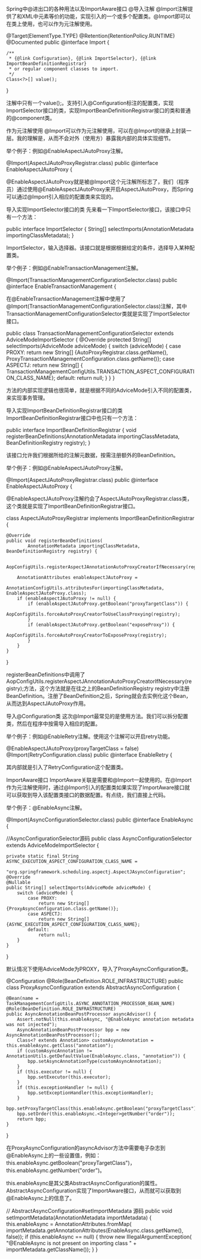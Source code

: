 Spring中@进出口的各种用法以及ImportAware接口
@导入注解
@Import注解提供了和XML中<import/>元素等价的功能，实现引入的一个或多个配置类。@Import即可以在类上使用，也可以作为元注解使用。

@Target(ElementType.TYPE)
@Retention(RetentionPolicy.RUNTIME)
@Documented
public @interface Import {

	/**
	 * {@link Configuration}, {@link ImportSelector}, {@link ImportBeanDefinitionRegistrar}
	 * or regular component classes to import.
	 */
	Class<?>[] value();

}

注解中只有一个value();。支持引入@Configuration标注的配置类，实现ImportSelector接口的类，实现ImportBeanDefinitionRegistrar接口的类和普通的@component类。

作为元注解使用
@Import可以作为元注解使用，可以在@Import的继承上封装一层。我的理解是，从而不会对外（使用方）暴露我内部的具体实现细节。

举个例子：例如@EnableAspectJAutoProxy注解。

@Import(AspectJAutoProxyRegistrar.class)
public @interface EnableAspectJAutoProxy {

@EnableAspectJAutoProxy就是被@Import这个元注解所标志了，我们（程序员）通过使用@EnableAspectJAutoProxy来开启AspectJAutoProxy，而Spring可以通过@Import引入相应的配置类来实现的。

导入实现ImportSelector接口的类
先来看一下ImportSelector接口，该接口中只有一个方法：

public interface ImportSelector {
	String[] selectImports(AnnotationMetadata importingClassMetadata);
}

ImportSelector，输入选择器。该接口就是根据根据给定的条件，选择导入某种配置类。

举个例子：例如@EnableTransactionManagement注解。

@Import(TransactionManagementConfigurationSelector.class)
public @interface EnableTransactionManagement {

在@EnableTransactionManagement注解中使用了@Import(TransactionManagementConfigurationSelector.class)注解，其中TransactionManagementConfigurationSelector类就是实现了ImportSelector接口。

public class TransactionManagementConfigurationSelector extends AdviceModeImportSelector<EnableTransactionManagement> {
	@Override
	protected String[] selectImports(AdviceMode adviceMode) {
		switch (adviceMode) {
			case PROXY:
				return new String[] {AutoProxyRegistrar.class.getName(),
						ProxyTransactionManagementConfiguration.class.getName()};
			case ASPECTJ:
				return new String[] {
						TransactionManagementConfigUtils.TRANSACTION_ASPECT_CONFIGURATION_CLASS_NAME};
			default:
				return null;
		}
	}
}

方法的内部实现逻辑也很简单，就是根据不同的AdviceMode引入不同的配置类，来实现事务管理。

导入实现ImportBeanDefinitionRegistrar接口的类
ImportBeanDefinitionRegistrar接口中也只有一个方法：

public interface ImportBeanDefinitionRegistrar {
	void registerBeanDefinitions(AnnotationMetadata importingClassMetadata, BeanDefinitionRegistry registry);
}

该接口允许我们根据所给的注解元数据，按需注册额外的BeanDefinition。

举个例子：例如@EnableAspectJAutoProxy注解。

@Import(AspectJAutoProxyRegistrar.class)
public @interface EnableAspectJAutoProxy {

@EnableAspectJAutoProxy注解约会了AspectJAutoProxyRegistrar.class类，这个类就是实现了ImportBeanDefinitionRegistrar接口。

class AspectJAutoProxyRegistrar implements ImportBeanDefinitionRegistrar {

	@Override
	public void registerBeanDefinitions(
			AnnotationMetadata importingClassMetadata, BeanDefinitionRegistry registry) {

		AopConfigUtils.registerAspectJAnnotationAutoProxyCreatorIfNecessary(registry);

		AnnotationAttributes enableAspectJAutoProxy =
				AnnotationConfigUtils.attributesFor(importingClassMetadata, EnableAspectJAutoProxy.class);
		if (enableAspectJAutoProxy != null) {
			if (enableAspectJAutoProxy.getBoolean("proxyTargetClass")) {
				AopConfigUtils.forceAutoProxyCreatorToUseClassProxying(registry);
			}
			if (enableAspectJAutoProxy.getBoolean("exposeProxy")) {
				AopConfigUtils.forceAutoProxyCreatorToExposeProxy(registry);
			}
		}
	}
}

registerBeanDefinitions中调用了AopConfigUtils.registerAspectJAnnotationAutoProxyCreatorIfNecessary(registry);方法，这个方法就是在往之上的BeanDefinitionRegistry registry中注册BeanDefinition。注册了BeanDefinition之后，Spring就会去实例化这个Bean，从而达到AspectJAutoProxy作用。

导入@Configuration类
这次@Import最常见的是使用方法。我们可以拆分配置类，然后在程序中按需导入相应的配置。

举个例子：例如@EnableRetry注解。使用这个注解可以开启retry功能。

@EnableAspectJAutoProxy(proxyTargetClass = false)
@Import(RetryConfiguration.class)
public @interface EnableRetry {

其内部就是引入了RetryConfiguration这个配置类。

ImportAware接口
ImportAware关联是需要和@Import一起使用的。在@Import作为元注解使用时，通过@Import引入的配置类如果实现了ImportAware接口就可以获取到导入该配置类接口的数据配置。有点绕，我们直接上代码。

举个例子：@EnableAsync注解。

@Import(AsyncConfigurationSelector.class)
public @interface EnableAsync {

//AsyncConfigurationSelector源码
public class AsyncConfigurationSelector extends AdviceModeImportSelector<EnableAsync> {

	private static final String ASYNC_EXECUTION_ASPECT_CONFIGURATION_CLASS_NAME =
			"org.springframework.scheduling.aspectj.AspectJAsyncConfiguration";
	@Override
	@Nullable
	public String[] selectImports(AdviceMode adviceMode) {
		switch (adviceMode) {
			case PROXY:
				return new String[] {ProxyAsyncConfiguration.class.getName()};
			case ASPECTJ:
				return new String[] {ASYNC_EXECUTION_ASPECT_CONFIGURATION_CLASS_NAME};
			default:
				return null;
		}
	}
}

默认情况下使用AdviceMode为PROXY，导入了ProxyAsyncConfiguration类。

@Configuration
@Role(BeanDefinition.ROLE_INFRASTRUCTURE)
public class ProxyAsyncConfiguration extends AbstractAsyncConfiguration {

	@Bean(name = TaskManagementConfigUtils.ASYNC_ANNOTATION_PROCESSOR_BEAN_NAME)
	@Role(BeanDefinition.ROLE_INFRASTRUCTURE)
	public AsyncAnnotationBeanPostProcessor asyncAdvisor() {
		Assert.notNull(this.enableAsync, "@EnableAsync annotation metadata was not injected");
		AsyncAnnotationBeanPostProcessor bpp = new AsyncAnnotationBeanPostProcessor();
		Class<? extends Annotation> customAsyncAnnotation = this.enableAsync.getClass("annotation");
		if (customAsyncAnnotation != AnnotationUtils.getDefaultValue(EnableAsync.class, "annotation")) {
			bpp.setAsyncAnnotationType(customAsyncAnnotation);
		}
		if (this.executor != null) {
			bpp.setExecutor(this.executor);
		}
		if (this.exceptionHandler != null) {
			bpp.setExceptionHandler(this.exceptionHandler);
		}
		bpp.setProxyTargetClass(this.enableAsync.getBoolean("proxyTargetClass"));
		bpp.setOrder(this.enableAsync.<Integer>getNumber("order"));
		return bpp;
	}
}

在ProxyAsyncConfiguration的asyncAdvisor方法中需要电子杂志到@EnableAsync上的一些设置值，例如：this.enableAsync.getBoolean("proxyTargetClass")，this.enableAsync.<Integer>getNumber("order")。

this.enableAsync是其父类AbstractAsyncConfiguration的属性。AbstractAsyncConfiguration实现了ImportAware接口，从而就可以获取到@EnableAsync上的信息了。

// AbstractAsyncConfiguration#setImportMetadata 源码
public void setImportMetadata(AnnotationMetadata importMetadata) {
	this.enableAsync = AnnotationAttributes.fromMap(
			importMetadata.getAnnotationAttributes(EnableAsync.class.getName(), false));
	if (this.enableAsync == null) {
		throw new IllegalArgumentException(
				"@EnableAsync is not present on importing class " + importMetadata.getClassName());
	}
}
